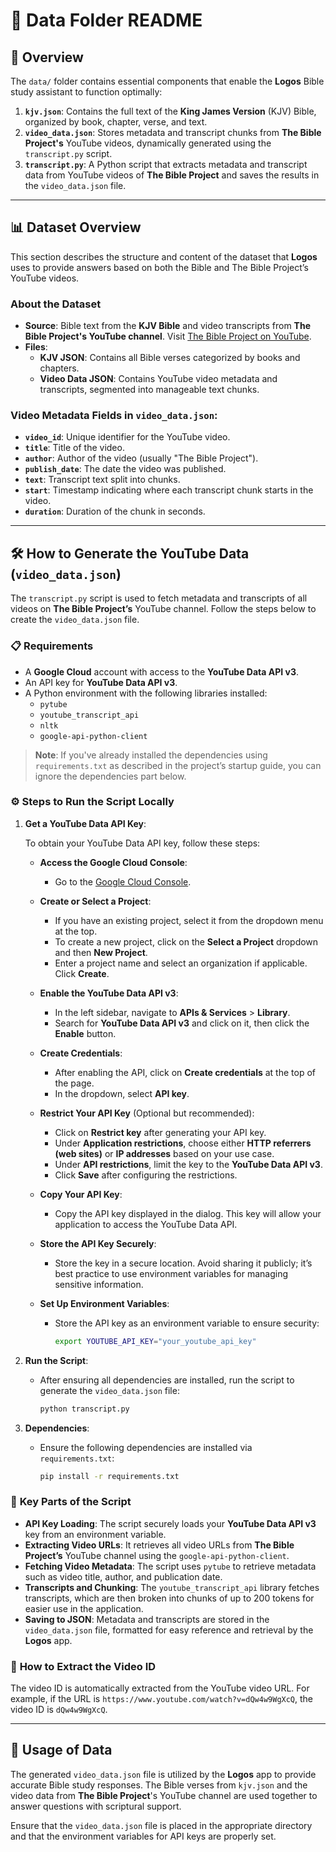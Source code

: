 # 📂 **Data Folder README**

## 📑 **Overview**

The `data/` folder contains essential components that enable the **Logos** Bible study assistant to function optimally:

1. **`kjv.json`**: Contains the full text of the **King James Version** (KJV) Bible, organized by book, chapter, verse, and text.
2. **`video_data.json`**: Stores metadata and transcript chunks from **The Bible Project's** YouTube videos, dynamically generated using the `transcript.py` script.
3. **`transcript.py`**: A Python script that extracts metadata and transcript data from YouTube videos of **The Bible Project** and saves the results in the `video_data.json` file.

---

## 📊 **Dataset Overview**

This section describes the structure and content of the dataset that **Logos** uses to provide answers based on both the Bible and The Bible Project’s YouTube videos.

### **About the Dataset**

- **Source**: Bible text from the **KJV Bible** and video transcripts from **The Bible Project's YouTube channel**. Visit [The Bible Project on YouTube](https://www.youtube.com/c/jointhebibleproject).
- **Files**:
  - **KJV JSON**: Contains all Bible verses categorized by books and chapters.
  - **Video Data JSON**: Contains YouTube video metadata and transcripts, segmented into manageable text chunks.

### **Video Metadata Fields in `video_data.json`**:

- **`video_id`**: Unique identifier for the YouTube video.
- **`title`**: Title of the video.
- **`author`**: Author of the video (usually "The Bible Project").
- **`publish_date`**: The date the video was published.
- **`text`**: Transcript text split into chunks.
- **`start`**: Timestamp indicating where each transcript chunk starts in the video.
- **`duration`**: Duration of the chunk in seconds.

---

## 🛠️ **How to Generate the YouTube Data (`video_data.json`)**

The `transcript.py` script is used to fetch metadata and transcripts of all videos on **The Bible Project’s** YouTube channel. Follow the steps below to create the `video_data.json` file.

### 📋 **Requirements**

- A **Google Cloud** account with access to the **YouTube Data API v3**.
- An API key for **YouTube Data API v3**.
- A Python environment with the following libraries installed:
  - `pytube`
  - `youtube_transcript_api`
  - `nltk`
  - `google-api-python-client`

> **Note**: If you've already installed the dependencies using `requirements.txt` as described in the project’s startup guide, you can ignore the dependencies part below.

### ⚙️ **Steps to Run the Script Locally**

1. **Get a YouTube Data API Key**:

   To obtain your YouTube Data API key, follow these steps:

   - **Access the Google Cloud Console**:

     - Go to the [Google Cloud Console](https://console.cloud.google.com/).

   - **Create or Select a Project**:

     - If you have an existing project, select it from the dropdown menu at the top.
     - To create a new project, click on the **Select a Project** dropdown and then **New Project**.
     - Enter a project name and select an organization if applicable. Click **Create**.

   - **Enable the YouTube Data API v3**:

     - In the left sidebar, navigate to **APIs & Services** > **Library**.
     - Search for **YouTube Data API v3** and click on it, then click the **Enable** button.

   - **Create Credentials**:

     - After enabling the API, click on **Create credentials** at the top of the page.
     - In the dropdown, select **API key**.

   - **Restrict Your API Key** (Optional but recommended):

     - Click on **Restrict key** after generating your API key.
     - Under **Application restrictions**, choose either **HTTP referrers (web sites)** or **IP addresses** based on your use case.
     - Under **API restrictions**, limit the key to the **YouTube Data API v3**.
     - Click **Save** after configuring the restrictions.

   - **Copy Your API Key**:

     - Copy the API key displayed in the dialog. This key will allow your application to access the YouTube Data API.

   - **Store the API Key Securely**:

     - Store the key in a secure location. Avoid sharing it publicly; it’s best practice to use environment variables for managing sensitive information.

   - **Set Up Environment Variables**:
     - Store the API key as an environment variable to ensure security:
       ```bash
       export YOUTUBE_API_KEY="your_youtube_api_key"
       ```

2. **Run the Script**:

   - After ensuring all dependencies are installed, run the script to generate the `video_data.json` file:
     ```bash
     python transcript.py
     ```

3. **Dependencies**:

   - Ensure the following dependencies are installed via `requirements.txt`:
     ```bash
     pip install -r requirements.txt
     ```

### 🧩 **Key Parts of the Script**

- **API Key Loading**: The script securely loads your **YouTube Data API v3** key from an environment variable.
- **Extracting Video URLs**: It retrieves all video URLs from **The Bible Project’s** YouTube channel using the `google-api-python-client`.
- **Fetching Video Metadata**: The script uses `pytube` to retrieve metadata such as video title, author, and publication date.
- **Transcripts and Chunking**: The `youtube_transcript_api` library fetches transcripts, which are then broken into chunks of up to 200 tokens for easier use in the application.
- **Saving to JSON**: Metadata and transcripts are stored in the `video_data.json` file, formatted for easy reference and retrieval by the **Logos** app.

### 🔑 **How to Extract the Video ID**

The video ID is automatically extracted from the YouTube video URL. For example, if the URL is `https://www.youtube.com/watch?v=dQw4w9WgXcQ`, the video ID is `dQw4w9WgXcQ`.

---

## 📜 **Usage of Data**

The generated `video_data.json` file is utilized by the **Logos** app to provide accurate Bible study responses. The Bible verses from `kjv.json` and the video data from **The Bible Project**'s YouTube channel are used together to answer questions with scriptural support.

Ensure that the `video_data.json` file is placed in the appropriate directory and that the environment variables for API keys are properly set.
